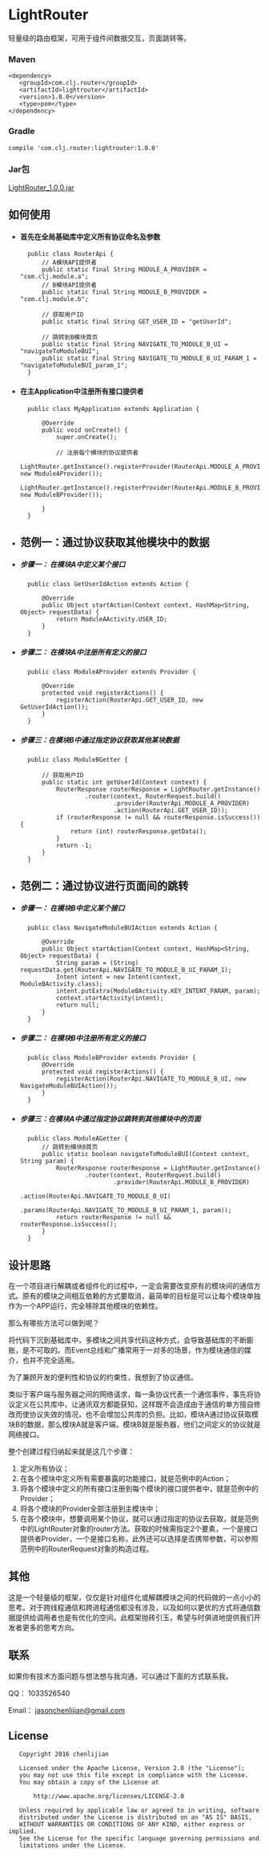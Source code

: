 # LightRouter
轻量级的路由框架，可用于组件间数据交互，页面跳转等。

### Maven

	<dependency>
       <groupId>com.clj.router</groupId>
       <artifactId>lightrouter</artifactId>
       <version>1.0.0</version>
	   <type>pom</type>
	</dependency>

### Gradle

	compile 'com.clj.router:lightrouter:1.0.0'

### Jar包

 [LightRouter_1.0.0.jar](https://github.com/Jasonchenlijian/LightRouter/raw/master/LightRouter_1.0.0.jar)


## 如何使用

- #### 首先在全局基础库中定义所有协议命名及参数

		public class RouterApi {
		    // A模块API提供者
		    public static final String MODULE_A_PROVIDER = "com.clj.module.a";
		    // B模块API提供者
		    public static final String MODULE_B_PROVIDER = "com.clj.module.b";
		
		    // 获取用户ID
		    public static final String GET_USER_ID = "getUserId";
		
		    // 跳转到B模块首页
		    public static final String NAVIGATE_TO_MODULE_B_UI = "navigateToModuleBUI";
		    public static final String NAVIGATE_TO_MODULE_B_UI_PARAM_1 = "navigateToModuleBUI_param_1";
		}

- #### 在主Application中注册所有接口提供者

		public class MyApplication extends Application {
		
		    @Override
		    public void onCreate() {
		        super.onCreate();
		
		        // 注册每个模块的协议提供者
		        LightRouter.getInstance().registerProvider(RouterApi.MODULE_A_PROVIDER, new ModuleAProvider());
		        LightRouter.getInstance().registerProvider(RouterApi.MODULE_B_PROVIDER, new ModuleBProvider());
		
		    }
		}



- ## 范例一：通过协议获取其他模块中的数据

- ##### 步骤一： 在模块A中定义某个接口

		public class GetUserIdAction extends Action {
		
		    @Override
		    public Object startAction(Context context, HashMap<String, Object> requestData) {
		        return ModuleAActivity.USER_ID;
		    }
		}

- ##### 步骤二： 在模块A中注册所有定义的接口

		public class ModuleAProvider extends Provider {
		
		    @Override
		    protected void registerActions() {
		        registerAction(RouterApi.GET_USER_ID, new GetUserIdAction());
		    }
		}

- ##### 步骤三：在模块B中通过指定协议获取其他某块数据

		public class ModuleBGetter {
		
			// 获取用户ID
		    public static int getUserId(Context context) {
		        RouterResponse routerResponse = LightRouter.getInstance()
		                .router(context, RouterRequest.build()
		                        .provider(RouterApi.MODULE_A_PROVIDER)
		                        .action(RouterApi.GET_USER_ID));
		        if (routerResponse != null && routerResponse.isSuccess()) {
		            return (int) routerResponse.getData();
		        }
		        return -1;
		    }
		}

- ## 范例二：通过协议进行页面间的跳转

- ##### 步骤一： 在模块B中定义某个接口

		public class NavigateModuleBUIAction extends Action {
		
		    @Override
		    public Object startAction(Context context, HashMap<String, Object> requestData) {
		        String param = (String) requestData.get(RouterApi.NAVIGATE_TO_MODULE_B_UI_PARAM_1);
		        Intent intent = new Intent(context, ModuleBActivity.class);
		        intent.putExtra(ModuleBActivity.KEY_INTENT_PARAM, param);
		        context.startActivity(intent);
		        return null;
		    }
		}

- ##### 步骤二： 在模块B中注册所有定义的接口

		public class ModuleBProvider extends Provider {
		    @Override
		    protected void registerActions() {
		        registerAction(RouterApi.NAVIGATE_TO_MODULE_B_UI, new NavigateModuleBUIAction());
		    }
		}

- ##### 步骤三：在模块A中通过指定协议跳转到其他模块中的页面

		public class ModuleAGetter {
		    // 跳转到模块B首页
		    public static boolean navigateToModuleBUI(Context context, String param) {
		        RouterResponse routerResponse = LightRouter.getInstance()
		                .router(context, RouterRequest.build()
		                        .provider(RouterApi.MODULE_B_PROVIDER)
		                        .action(RouterApi.NAVIGATE_TO_MODULE_B_UI)
		                        .params(RouterApi.NAVIGATE_TO_MODULE_B_UI_PARAM_1, param));
		        return routerResponse != null && routerResponse.isSuccess();
		    }
		}
	

## 设计思路

在一个项目进行解耦或者组件化的过程中，一定会需要改变原有的模块间的通信方式。原有的模块之间相互依赖的方式要取消，最简单的目标是可以让每个模块单独作为一个APP运行，完全移除其他模块的依赖性。

那么有哪些方法可以做到呢？

将代码下沉到基础库中，多模块之间共享代码这种方式，会导致基础库的不断膨胀，是不可取的。而Event总线和广播常用于一对多的场景，作为模块通信的媒介，也并不完全适用。

为了兼顾开发的便利性和协议的约束性，我想到了协议通信。

类似于客户端与服务器之间的网络请求，每一条协议代表一个通信事件，事先将协议定义在公共库中，让通讯双方都能获知，这样既不会造成由于通信的单方擅自修改而使协议失效的情况，也不会增加公共库的负担。比如，模块A通过协议获取模块B的数据，那么模块A就是客户端，模块B就是服务器，他们之间定义的协议就是网络接口。

整个创建过程归纳起来就是这几个步骤：

1. 定义所有协议；
2. 在各个模块中定义所有需要暴露的功能接口，就是范例中的Action；
3. 将各个模块中定义的所有接口注册到每个模块的接口提供者中，就是范例中的Provider；
4. 将各个模块的Provider全部注册到主模块中；
5. 在各个模块中，想要调用某个协议，就可以通过指定的协议去获取，就是范例中的LightRouter对象的router方法。获取的时候需指定2个要素，一个是接口提供者Provider，一个是接口名称，此外还可以选择是否携带参数，可以参照范例中的RouterRequest对象的构造过程。


## 其他
这是一个轻量级的框架，仅仅是针对组件化或解耦模块之间的代码做的一点小小的思考。对于跨线程通信和跨进程通信都没有涉及，以及如何以更优的方式将通信数据提供给调用者也是有优化的空间。此框架抛砖引玉，希望与时俱进地提供我们开发者更多的思考方向。


## 联系
如果你有技术方面问题与想法想与我沟通，可以通过下面的方式联系我。

QQ： 1033526540

Email： jasonchenlijian@gmail.com


## License

	   Copyright 2016 chenlijian

	   Licensed under the Apache License, Version 2.0 (the "License");
	   you may not use this file except in compliance with the License.
	   You may obtain a copy of the License at

   		   http://www.apache.org/licenses/LICENSE-2.0

	   Unless required by applicable law or agreed to in writing, software
	   distributed under the License is distributed on an "AS IS" BASIS,
	   WITHOUT WARRANTIES OR CONDITIONS OF ANY KIND, either express or implied.
	   See the License for the specific language governing permissions and
	   limitations under the License.